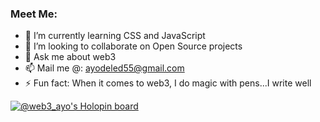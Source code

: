 ### Meet Me:


- 🌱 I’m currently learning CSS and JavaScript
- 👯 I’m looking to collaborate on Open Source projects
- 💬 Ask me about web3
- 📫 Mail me @: ayodeled55@gmail.com
- ⚡ Fun fact: When it comes to web3, I do magic with pens...I write well

[![@web3_ayo's Holopin board](https://holopin.io/api/user/board?user=web3_ayo)](https://holopin.io/@web3_ayo)
